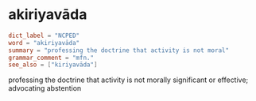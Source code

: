 # akiriyavāda

``` toml
dict_label = "NCPED"
word = "akiriyavāda"
summary = "professing the doctrine that activity is not moral"
grammar_comment = "mfn."
see_also = ["kiriyavāda"]
```

professing the doctrine that activity is not morally significant or effective; advocating abstention

